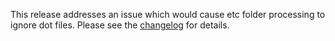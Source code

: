 <!--
template: articlepage.html
title: Trio v0.0.6 | Trio Blog
appendToTarget: true
category: releases
tag: v0.0.6
articleTitle: Trio v0.0.6
-->
This release addresses an issue which would cause etc folder processing to ignore dot files. Please see the <a target="_blank" href="https://github.com/4awpawz/trio/tree/master#v006">changelog</a> for details.
<!-- end -->